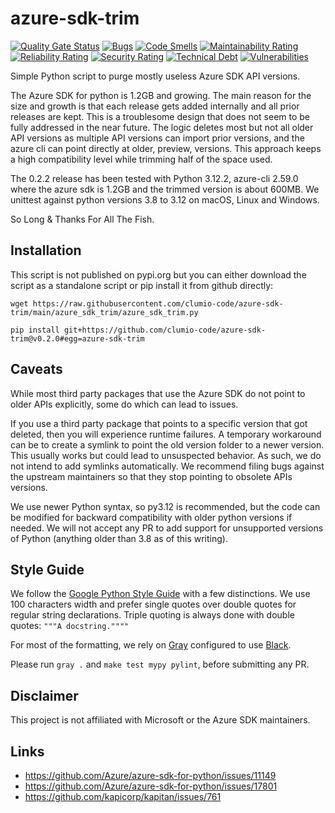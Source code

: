 # azure-sdk-trim

[![Quality Gate Status](https://sonarcloud.io/api/project_badges/measure?project=clumio-code_azure-sdk-trim&metric=alert_status)](https://sonarcloud.io/summary/new_code?id=clumio-code_azure-sdk-trim)
[![Bugs](https://sonarcloud.io/api/project_badges/measure?project=clumio-code_azure-sdk-trim&metric=bugs)](https://sonarcloud.io/summary/new_code?id=clumio-code_azure-sdk-trim)
[![Code Smells](https://sonarcloud.io/api/project_badges/measure?project=clumio-code_azure-sdk-trim&metric=code_smells)](https://sonarcloud.io/summary/new_code?id=clumio-code_azure-sdk-trim)
[![Maintainability Rating](https://sonarcloud.io/api/project_badges/measure?project=clumio-code_azure-sdk-trim&metric=sqale_rating)](https://sonarcloud.io/summary/new_code?id=clumio-code_azure-sdk-trim)
[![Reliability Rating](https://sonarcloud.io/api/project_badges/measure?project=clumio-code_azure-sdk-trim&metric=reliability_rating)](https://sonarcloud.io/summary/new_code?id=clumio-code_azure-sdk-trim)
[![Security Rating](https://sonarcloud.io/api/project_badges/measure?project=clumio-code_azure-sdk-trim&metric=security_rating)](https://sonarcloud.io/summary/new_code?id=clumio-code_azure-sdk-trim)
[![Technical Debt](https://sonarcloud.io/api/project_badges/measure?project=clumio-code_azure-sdk-trim&metric=sqale_index)](https://sonarcloud.io/summary/new_code?id=clumio-code_azure-sdk-trim)
[![Vulnerabilities](https://sonarcloud.io/api/project_badges/measure?project=clumio-code_azure-sdk-trim&metric=vulnerabilities)](https://sonarcloud.io/summary/new_code?id=clumio-code_azure-sdk-trim)

Simple Python script to purge mostly useless Azure SDK API versions.

The Azure SDK for python is 1.2GB and growing. The main reason for the
size and growth is that each release gets added internally and all prior
releases are kept. This is a troublesome design that does not seem to be fully
addressed in the near future. The logic deletes most but not all older API
versions as multiple API versions can import prior versions, and the azure cli
can point directly at older, preview, versions. This approach keeps a high
compatibility level while trimming half of the space used.

The 0.2.2 release has been tested with Python 3.12.2, azure-cli 2.59.0 where the
azure sdk is 1.2GB and the trimmed version is about 600MB.
We unittest against python versions 3.8 to 3.12 on macOS, Linux and Windows.

So Long & Thanks For All The Fish.


## Installation

This script is not published on pypi.org but you can either download the script
as a standalone script or pip install it from github directly:

```shell
wget https://raw.githubusercontent.com/clumio-code/azure-sdk-trim/main/azure_sdk_trim/azure_sdk_trim.py
```

```shell
pip install git+https://github.com/clumio-code/azure-sdk-trim@v0.2.0#egg=azure-sdk-trim
```


## Caveats

While most third party packages that use the Azure SDK do not point to older
APIs explicitly, some do which can lead to issues.

If you use a third party package that points to a specific version that got
deleted, then you will experience runtime failures. A temporary workaround can
be to create a symlink to point the old version folder to a newer version. This
usually works but could lead to unsuspected behavior.
As such, we do not intend to add symlinks automatically. We recommend filing
bugs against the upstream maintainers so that they stop pointing to obsolete
APIs versions.

We use newer Python syntax, so py3.12 is recommended, but the code can be
modified for backward compatibility with older python versions if needed.
We will not accept any PR to add support for unsupported versions of Python
(anything older than 3.8 as of this writing).


## Style Guide

We follow the [Google Python Style Guide](https://google.github.io/styleguide/pyguide.html)
with a few distinctions. We use 100 characters width and prefer single quotes
over double quotes for regular string declarations. Triple quoting is always
done with double quotes: `"""A docstring.""""`

For most of the formatting,
we rely on [Gray](https://github.com/dizballanze/gray)
configured to use [Black](https://github.com/psf/black).

Please run `gray .` and `make test mypy pylint`, before submitting any PR.


## Disclaimer

This project is not affiliated with Microsoft or the Azure SDK maintainers.


## Links

* https://github.com/Azure/azure-sdk-for-python/issues/11149
* https://github.com/Azure/azure-sdk-for-python/issues/17801
* https://github.com/kapicorp/kapitan/issues/761
